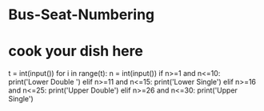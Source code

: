 # Bus-Seat-Numbering
# cook your dish here
t = int(input())
for i in range(t):
    n = int(input())
    if n>=1 and n<=10:
        print('Lower Double ')
    elif n>=11 and n<=15:
        print('Lower Single')
    elif n>=16 and n<=25:
        print('Upper Double')
    elif n>=26 and n<=30:
        print('Upper Single')
